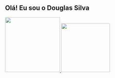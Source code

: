 ## Olá! Eu sou o Douglas Silva

<div>
    <a href="https://github.com/dougllassillva27">
    <img height="180em" src="https://github-readme-stats.vercel.app/api?username=dougllassillva27&show_icons=true&theme=dark">
    <img height="160em" src="https://github-readme-stats.vercel.app/api/top-langs/?username=dougllassillva27&theme=dark">
</div>
        
##

<div>
    <a href="https://www.linkedin.com/in/douglas-silva-27/" target="_blank" img scr="https://img.shields.io/badge/LinkedIn-0077B5?style=for-the-badge&logo=linkedin&logoColor=white" target="_blank"></a>
    <a href="mailto:dougllassillva27@gmail.com" target="_blank" img scr="https://img.shields.io/badge/Gmail-D14836?style=for-the-badge&logo=gmail&logoColor=white" target="_blank"></a>
</div>
<!--
**dougllassillva27/dougllassillva27** is a ✨ _special_ ✨ repository because its `README.md` (this file) appears on your GitHub profile.

Here are some ideas to get you started:

- 🔭 I’m currently working on ...
- 🌱 I’m currently learning ...
- 👯 I’m looking to collaborate on ...
- 🤔 I’m looking for help with ...
- 💬 Ask me about ...
- 📫 How to reach me: ...
- 😄 Pronouns: ...
- ⚡ Fun fact: ...
-->
